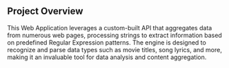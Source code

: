  ## Project Overview

This Web Application leverages a custom-built API that aggregates data from numerous web pages, processing strings to extract information based on predefined Regular Expression patterns. The engine is designed to recognize and parse data types such as movie titles, song lyrics, and more, making it an invaluable tool for data analysis and content aggregation.